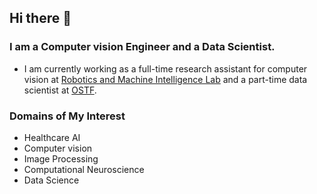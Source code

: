 ## Hi there 👋

### I am a Computer vision Engineer and a Data Scientist.

- I am currently working as a full-time research assistant for computer vision at [Robotics and Machine Intelligence Lab](https://romi.seecs.nust.edu.pk/) and a part-time data scientist at [OSTF](https://ostfoundation.org/). 

### Domains of My Interest
- Healthcare AI
- Computer vision
- Image Processing
- Computational Neuroscience
- Data Science
